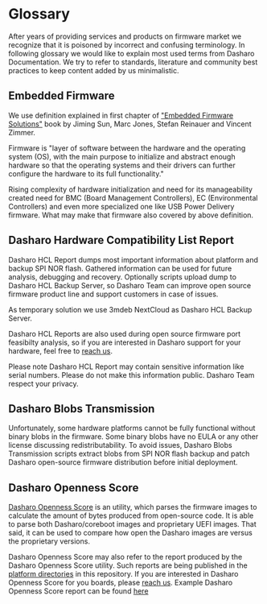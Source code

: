 # Glossary

After years of providing services and products on firmware
market we recognize that it is poisoned by incorrect and
confusing terminology. In following glossary we would like to
explain most used terms from Dasharo Documentation. We try to
refer to standards, literature and community best practices to
keep content added by us minimalistic.

## Embedded Firmware

We use definition explained in first chapter of
["Embedded Firmware Solutions"](https://link.springer.com/book/10.1007/978-1-4842-0070-4)
book by Jiming Sun, Marc Jones, Stefan Reinauer and Vincent Zimmer.

Firmware is "layer of software between the hardware and the
operating system (OS), with the main purpose to initialize and
abstract enough hardware so that the operating systems and
their drivers can further configure the hardware to its full
functionality."

Rising complexity of hardware initialization and need for its
manageability created need for BMC (Board Management
Controllers), EC (Environmental Controllers) and even more
specialized one like USB Power Delivery firmware. What may
make that firmware also covered by above definition.

## Dasharo Hardware Compatibility List Report

Dasharo HCL Report dumps most important information about platform and backup
SPI NOR flash. Gathered information can be used for future analysis, debugging
and recovery. Optionally scripts upload dump to Dasharo HCL Backup Server, so
Dasharo Team can improve open source firmware product line and support
customers in case of issues.

As temporary solution we use 3mdeb NextCloud as Dasharo HCL Backup Server.

Dasharo HCL Reports are also used during open source firmware port feasibilty
analysis, so if you are interested in Dasharo support for your hardware, feel
free to [reach us](mailto:leads@3mdeb.com).

Please note Dasharo HCL Report may contain sensitive information like serial
numbers. Please do not make this information public. Dasharo Team respect your
privacy.

## Dasharo Blobs Transmission

Unfortunately, some hardware platforms cannot be fully functional without
binary blobs in the firmware. Some binary blobs have no EULA or any other
license discussing redistributability. To avoid issues, Dasharo Blobs
Transmission scripts extract blobs from SPI NOR flash backup and patch Dasharo
open-source firmware distribution before initial deployment.

## Dasharo Openness Score

[Dasharo Openness Score](https://github.com/Dasharo/Openness-Score) is an
utility, which parses the firmware images to calculate the amount of bytes
produced from open-source code. It is able to parse both Dasharo/coreboot
images and proprietary UEFI images. That said, it can be used to compare how
open the Dasharo images are versus the proprietary versions.

Dasharo Openness Score may also refer to the report produced by the Dasharo
Openness Score utility. Such reports are being published in the [platform
directories](https://docs.dasharo.com/variants/overview/) in this repository.
If you are interested in Dasharo Openness Score for you boards, please [reach
us](mailto:leads@3mdeb.com). Example Dasharo Openness Score report can be
found [here](https://github.com/Dasharo/Openness-Score/blob/cab83fe1104c345fd22fb9541c738aca66b392da/examples/msi_ms7d25_v1.1.1_ddr4.rom_openness_score.md)
